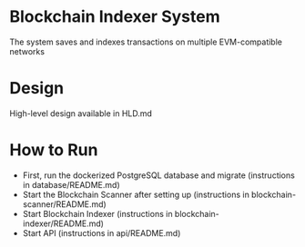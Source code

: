 # Blockchain Indexer System
The system saves and indexes transactions on multiple EVM-compatible networks

# Design
High-level design available in HLD.md

# How to Run
- First, run the dockerized PostgreSQL database and migrate (instructions in database/README.md)
- Start the Blockchain Scanner after setting up (instructions in blockchain-scanner/README.md)
- Start Blockchain Indexer (instructions in blockchain-indexer/README.md)
- Start API (instructions in api/README.md)